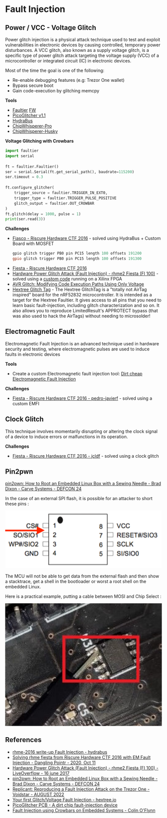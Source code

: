 # Fault Injection

## Power / VCC - Voltage Glitch

Power glitch injection is a physical attack technique used to test and exploit vulnerabilities in electronic devices by causing controlled, temporary power disturbances.
A VCC glitch, also known as a supply voltage glitch, is a specific type of power glitch attack targeting the voltage supply (VCC) of a microcontroller or integrated circuit (IC) in electronic devices.

Most of the time the goal is one of the following:

* Re-enable debugging features (e.g: Trezor One wallet)
* Bypass secure boot
* Gain code-execution by glitching memcpy


**Tools**

* [Faultier](https://1bitsquared.de/products/faultier) [FW](https://github.com/hextreeio/faultier/releases/tag/0.1.32)
* [PicoGlitcher v1.1](https://www.tindie.com/products/faulty-hardware/picoglitcher-v11/)
* [HydraBus](https://hydrabus.com/shop/)
* [ChipWhisperer-Pro](https://rtfm.newae.com/Capture/ChipWhisperer-Pro/)
* [ChipWhisperer-Husky](https://rtfm.newae.com/Capture/ChipWhisperer-Husky/)


**Voltage Glitching with Crowbars**

```py
import faultier
import serial

ft = faultier.Faultier()
ser = serial.Serial(ft.get_serial_path(), baudrate=115200)
ser.timeout = 0.3

ft.configure_glitcher(
    trigger_source = faultier.TRIGGER_IN_EXT0,
    trigger_type = faultier.TRIGGER_PULSE_POSITIVE
    glitch_output = faultier.OUT_CROWBAR
)
ft.glitch(delay = 1000, pulse = 1)
print(ser.read(3))
```


**Challenges**

* [Fiasco - Riscure Hardware CTF 2016](https://github.com/hydrabus/rhme-2016/blob/master/FaultInjection/Fiasco.md) - solved using HydraBus + Custom Board with MOSFET
    ```ps1
    gpio glitch trigger PB0 pin PC15 length 100 offsets 191200
    gpio glitch trigger PB0 pin PC15 length 100 offsets 191300
    ```
* [Fiesta - Riscure Hardware CTF 2016](https://github.com/hydrabus/rhme-2016/blob/master/FaultInjection/Fiesta.md)
* [Hardware Power Glitch Attack (Fault Injection) - rhme2 Fiesta (FI 100)](https://youtu.be/6Pf3pY3GxBM) - solved using a [custom code](https://gist.github.com/LiveOverflow/cad0e905691ab5a8a2474d483a604d67) running on a Xilinx FPGA
* [AVR Glitch: Modifying Code Execution Paths Using Only Voltage](https://flawed.net.nz/2017/01/29/avr-glitch-modifying-code-execution-paths-using-only-voltage/)
* [Hextree Glitch Tag](https://1bitsquared.de/products/glitch-tag) - The Hextree GlitchTag is a "totally not AirTag inspired" board for the nRF52832 microcontroller. It is intended as a target for the Hextree Faultier. It gives access to all pins that you need to learn basic fault-injection, including glitch characterization and so on. It also allows you to reproduce LimitedResult's APPROTECT bypass (that was also used to hack the AirTags) without needing to microsolder!


## Electromagnetic Fault

Electromagnetic Fault Injection is an advanced technique used in hardware security and testing, where electromagnetic pulses are used to induce faults in electronic devices

**Tools**   

* Create a custom Electromagnetic fault injection tool: [Dirt cheap Electromagnetic Fault Injection](https://pedro-javierf.github.io/devblog/dirtcheapemfaultinjection/)


**Challenges**

* [Fiesta - Riscure Hardware CTF 2016 - pedro-javierf](https://pedro-javierf.github.io/devblog/rhmefaultinjection/) - solved using a custom EMFI


## Clock Glitch

This technique involves momentarily disrupting or altering the clock signal of a device to induce errors or malfunctions in its operation.

**Challenges**

* [Fiesta - Riscure Hardware CTF 2016 - jcldf](https://twitter.com/jcldf/status/1235859271176171521) - solved using a clock glitch


## Pin2pwn

[pin2pwn: How to Root an Embedded Linux Box with a Sewing Needle - Brad Dixon - Carve Systems - DEFCON 24](https://media.defcon.org/DEF%20CON%2024/DEF%20CON%2024%20presentations/DEF%20CON%2024%20-%20Brad-Dixon-Pin2Pwn-How-to-Root-An-Embedded-Linux-Box-With-A-Sewing-Needle-UPDATED.pdf)

In the case of an external SPI flash, it is possible for an attacker to short these pins :

![SPI flash example](../assets/spi_pin2pwn.png)

The MCU will not be able to get data from the external flash and then show a stacktrace, get a shell in the bootloader or worst a root shell on the embedded Linux.

Here is a practical example, putting a cable between MOSI and Chip Select :

![SPI flash example](../assets/pin2pwn_practical_example.png)


## References

* [rhme-2016 write-up Fault Injection - hydrabus](https://github.com/hydrabus/rhme-2016/tree/master/FaultInjection)
* [Solving rhme fiesta from Riscure Hardware CTF 2016 with EM Fault Injection - Dangling Pointr - 2020, Oct 11](https://pedro-javierf.github.io/devblog/rhmefaultinjection/)
* [Hardware Power Glitch Attack (Fault Injection) - rhme2 Fiesta (FI 100) - LiveOverflow -  16 june 2017](https://www.youtube.com/watch?v=6Pf3pY3GxBM)
* [pin2pwn: How to Root an Embedded Linux Box with a Sewing Needle - Brad Dixon - Carve Systems - DEFCON 24](https://media.defcon.org/DEF%20CON%2024/DEF%20CON%2024%20presentations/DEF%20CON%2024%20-%20Brad-Dixon-Pin2Pwn-How-to-Root-An-Embedded-Linux-Box-With-A-Sewing-Needle-UPDATED.pdf)
* [Replicant: Reproducing a Fault Injection Attack on the Trezor One - Voidstar - AUGUST 2022](https://voidstarsec.com/blog/replicant-part-1)
* [Your first Glitch/Voltage Fault Injection - hextree.io](https://app.hextree.io/courses/fault-injection-introduction/fault-injection-theory)
* [PicoGlitcher PCB - A dirt chip fault-injection device](https://mkesenheimer.github.io/blog/pico-glitcher-pcb.html)
* [Fault Injection using Crowbars on Embedded Systems - Colin O'Flynn](https://eprint.iacr.org/2016/810.pdf)